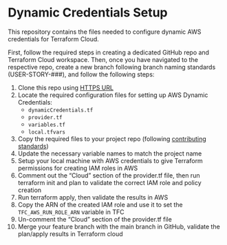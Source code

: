 # Dynamic Credentials Setup
This repository contains the files needed to configure dynamic AWS credentials for Terraform Cloud. 

First, follow the required steps in creating a dedicated GitHub repo and Terraform Cloud workspace. Then, once you have navigated to the respective repo, create a new branch following branch naming standards (USER-STORY-###), and follow the following steps:

1. Clone this repo using [HTTPS URL](https://docs.github.com/en/get-started/getting-started-with-git/about-remote-repositories#cloning-with-https-urls)
2.	Locate the required configuration files for setting up AWS Dynamic Credentials:
    - ```dynamicCredentials.tf```
    - ```provider.tf```
    - ```variables.tf```
    - ```local.tfvars```
3. Copy the required files to your project repo (following [contributing standards](https://github.com/RealPage-CloudOperations/github/blob/main/README.md#contributing))
4. Update the necessary variable names to match the project name
5. Setup your local machine with AWS credentials to give Terraform permissions for creating IAM roles in AWS
6. Comment out the “Cloud” section of the provider.tf file, then run terraform init and plan to validate the correct IAM role and policy creation 
7. Run terraform apply, then validate the results in AWS 
8. Copy the ARN of the created IAM role and use it to set the ```TFC_AWS_RUN_ROLE_ARN``` variable in TFC
9. Un-comment the “Cloud” section of the provider.tf file 
10. Merge your feature branch with the main branch in GitHub, validate the plan/apply results in Terraform cloud
